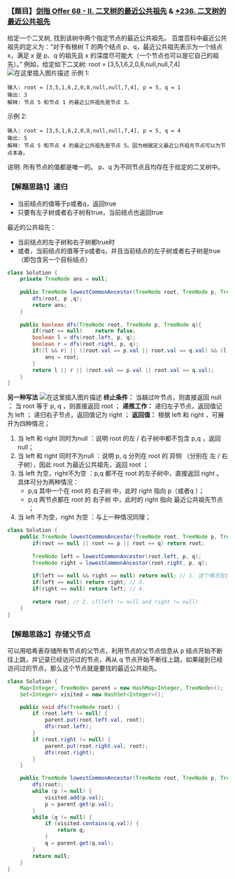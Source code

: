 ### 【题目】[剑指 Offer 68 - II. 二叉树的最近公共祖先](https://leetcode-cn.com/problems/er-cha-shu-de-zui-jin-gong-gong-zu-xian-lcof/) & [*236. 二叉树的最近公共祖先](https://leetcode-cn.com/problems/lowest-common-ancestor-of-a-binary-tree/)
给定一个二叉树, 找到该树中两个指定节点的最近公共祖先。
百度百科中最近公共祖先的定义为：“对于有根树 T 的两个结点 p、q，最近公共祖先表示为一个结点 x，满足 x 是 p、q 的祖先且 x 的深度尽可能大（一个节点也可以是它自己的祖先）。”
例如，给定如下二叉树:  root = [3,5,1,6,2,0,8,null,null,7,4]
![在这里插入图片描述](https://img-blog.csdnimg.cn/20200510141528250.png)
示例 1:

	输入: root = [3,5,1,6,2,0,8,null,null,7,4], p = 5, q = 1
	输出: 3
	解释: 节点 5 和节点 1 的最近公共祖先是节点 3。
示例 2:
	
	输入: root = [3,5,1,6,2,0,8,null,null,7,4], p = 5, q = 4
	输出: 5
	解释: 节点 5 和节点 4 的最近公共祖先是节点 5。因为根据定义最近公共祖先节点可以为节点本身。

说明:
所有节点的值都是唯一的。
p、q 为不同节点且均存在于给定的二叉树中。

### 【解题思路1】递归
- 当前结点的值等于p或者q，返回true
- 只要有左子树或者右子树有true，当前结点也返回true

最近的公共祖先：
- 当前结点的左子树和右子树都true时
- 或者，当前结点的值等于p或者q，并且当前结点的左子树或者右子树是true（即包含另一个目标结点）

```java
class Solution {
    private TreeNode ans = null;
    
    public TreeNode lowestCommonAncestor(TreeNode root, TreeNode p, TreeNode q) {
        dfs(root, p ,q);
        return ans;
    }
    
    public boolean dfs(TreeNode root, TreeNode p, TreeNode q){
        if(root == null)	return false;
        boolean l = dfs(root.left, p, q);
        boolean r = dfs(root.right, p, q);
        if((l && r) || ((root.val == p.val || root.val == q.val) && (l || r))){
            ans = root;
        }
        return l || r || (root.val == p.val || root.val == q.val);
    }
}
```
**另一种写法**
![在这里插入图片描述](https://img-blog.csdnimg.cn/2020091117231477.png?x-oss-process=image/watermark,type_ZmFuZ3poZW5naGVpdGk,shadow_10,text_aHR0cHM6Ly9ibG9nLmNzZG4ubmV0L1h1bkNpeQ==,size_16,color_FFFFFF,t_70#pic_center)
**终止条件：**
当越过叶节点，则直接返回 null ；
当 root 等于 p, q ，则直接返回 root ；
**递推工作：**
递归左子节点，返回值记为 left ；
递归右子节点，返回值记为 right ；
**返回值：** 根据 left 和 right ，可展开为四种情况；
1. 当 left 和 right 同时为null ：说明 root 的左 / 右子树中都不包含 p,q ，返回 null；
2. 当 left 和 right 同时不为null ：说明 p, q 分列在 root 的 异侧 （分别在 左 / 右子树），因此 root 为最近公共祖先，返回 root ；
3. 当 left 为空，right不为空 ：p,q 都不在 root 的左子树中，直接返回 right 。具体可分为两种情况：
	- p,q 其中一个在 root 的 右子树 中，此时 right 指向 p（或者q ）；
	- p,q 两节点都在 root 的 右子树 中，此时的 right 指向 最近公共祖先节点 ；
4. 当 left 不为空，right 为空 ：与上一种情况同理；

```java
class Solution {
    public TreeNode lowestCommonAncestor(TreeNode root, TreeNode p, TreeNode q) {
        if(root == null || root == p || root == q) return root;
        
        TreeNode left = lowestCommonAncestor(root.left, p, q);
        TreeNode right = lowestCommonAncestor(root.right, p, q);
        
        if(left == null && right == null) return null; // 1. 这个情况包含在3 4里的这行可省略
        if(left == null) return right; // 3.
        if(right == null) return left; // 4.
        
        return root; // 2. if(left != null and right != null)
    }
}
```

### 【解题思路2】存储父节点
可以用哈希表存储所有节点的父节点，利用节点的父节点信息从 p 结点开始不断往上跳，并记录已经访问过的节点，再从 q 节点开始不断往上跳，如果碰到已经访问过的节点，那么这个节点就是要找的最近公共祖先。

```java
class Solution {
    Map<Integer, TreeNode> parent = new HashMap<Integer, TreeNode>();
    Set<Integer> visited = new HashSet<Integer>();

    public void dfs(TreeNode root) {
        if (root.left != null) {
            parent.put(root.left.val, root);
            dfs(root.left);
        }
        if (root.right != null) {
            parent.put(root.right.val, root);
            dfs(root.right);
        }
    }

    public TreeNode lowestCommonAncestor(TreeNode root, TreeNode p, TreeNode q) {
        dfs(root);
        while (p != null) {
            visited.add(p.val);
            p = parent.get(p.val);
        }
        while (q != null) {
            if (visited.contains(q.val)) {
                return q;
            }
            q = parent.get(q.val);
        }
        return null;
    }
}
```